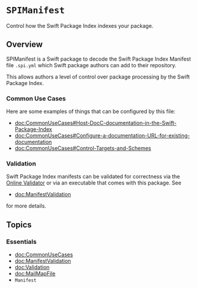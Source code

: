 # ``SPIManifest``

Control how the Swift Package Index indexes your package.

## Overview

SPIManifest is a Swift package to decode the Swift Package Index Manifest file `.spi.yml` which Swift package authors can add to their repository.

This allows authors a level of control over package processing by the Swift Package Index.

### Common Use Cases

Here are some examples of things that can be configured by this file:

- <doc:CommonUseCases#Host-DocC-documentation-in-the-Swift-Package-Index>
- <doc:CommonUseCases#Configure-a-documentation-URL-for-existing-documentation>
- <doc:CommonUseCases#Control-Targets-and-Schemes>

### Validation

Swift Package Index manifests can be validated for correctness via the [Online Validator](https://swiftpackageindex.com/validate-spi-manifest) or via an executable that comes with this package. See

- <doc:ManifestValidation>

for more details.

## Topics

### Essentials

- <doc:CommonUseCases>
- <doc:ManifestValidation>
- <doc:Validation>
- <doc:MailMapFile>
- ``Manifest``
